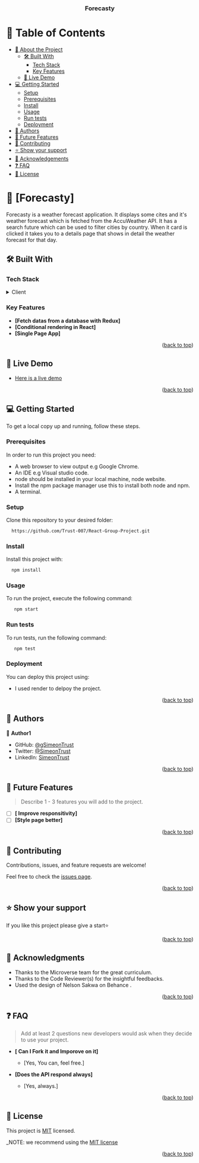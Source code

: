 <a name="readme-top"></a>

<div align="center">
  
  <h3><b>Forecasty</b></h3>

</div>

# 📗 Table of Contents

- [📖 About the Project](#about-project)
  - [🛠 Built With](#built-with)
    - [Tech Stack](#tech-stack)
    - [Key Features](#key-features)
  - [🚀 Live Demo](#live-demo)
- [💻 Getting Started](#getting-started)
  - [Setup](#setup)
  - [Prerequisites](#prerequisites)
  - [Install](#install)
  - [Usage](#usage)
  - [Run tests](#run-tests)
  - [Deployment](#triangular_flag_on_post-deployment)
- [👥 Authors](#authors)
- [🔭 Future Features](#future-features)
- [🤝 Contributing](#contributing)
- [⭐️ Show your support](#support)
- [🙏 Acknowledgements](#acknowledgements)
- [❓ FAQ](#faq)
- [📝 License](#license)

# 📖 [Forecasty] <a name="about-project"></a>

Forecasty is a weather forecast application. It displays some cites and it's weather forecast which is fetched from the AccuWeather API. It has a search future which can be used to filter cities by country. When it card is clicked it takes you to a details page that shows in detail the weather forecast for that day.

## 🛠 Built With <a name="built-with"></a>

### Tech Stack <a name="tech-stack"></a>

<details>
  <summary>Client</summary>
  <ul>
    <li><a href="https://reactjs.org/">React.js</a></li>
  </ul>
</details>

<!-- Features -->

### Key Features <a name="key-features"></a>

- **[Fetch datas from a database with Redux]**
- **[Conditional rendering in React]**
- **[Single Page App]**

<p align="right">(<a href="#readme-top">back to top</a>)</p>

<!-- LIVE DEMO -->

## 🚀 Live Demo <a name="live-demo"></a>

- [Here is a live demo](https://forecasty7.netlify.app)

<p align="right">(<a href="#readme-top">back to top</a>)</p>

## 💻 Getting Started <a name="getting-started"></a>

To get a local copy up and running, follow these steps.

### Prerequisites

In order to run this project you need:

- A web browser to view output e.g Google Chrome.
- An IDE e.g Visual studio code.
- node should be installed in your local machine, node website.
- Install the npm package manager use this to install both node and npm.
- A terminal.

### Setup

Clone this repository to your desired folder:

```sh
  https://github.com/Trust-007/React-Group-Project.git
```

### Install

Install this project with:

```sh
  npm install
```

### Usage

To run the project, execute the following command:

```sh
   npm start
```

### Run tests

To run tests, run the following command:

```sh
   npm test
```

### Deployment

You can deploy this project using:

- I used render to delpoy the project.

<p align="right">(<a href="#readme-top">back to top</a>)</p>

## 👥 Authors <a name="authors"></a>

👤 **Author1**

- GitHub: [@gSimeonTrust](https://github.com/Trust-007)
- Twitter: [@SimeonTrust](https://twitter.com/simeontrust7)
- LinkedIn: [SimeonTrust](https://www.linkedin.com/in/trust-simeon/)

<p align="right">(<a href="#readme-top">back to top</a>)</p>

## 🔭 Future Features <a name="future-features"></a>

> Describe 1 - 3 features you will add to the project.

- [ ] **[ Improve responsitivity]**
- [ ] **[Style page better]**

<p align="right">(<a href="#readme-top">back to top</a>)</p>

## 🤝 Contributing <a name="contributing"></a>

Contributions, issues, and feature requests are welcome!

Feel free to check the [issues page](../../issues/).

<p align="right">(<a href="#readme-top">back to top</a>)</p>

## ⭐️ Show your support <a name="support"></a>

If you like this project please give a start⭐️

<p align="right">(<a href="#readme-top">back to top</a>)</p>

<!-- ACKNOWLEDGEMENTS -->

## 🙏 Acknowledgments <a name="acknowledgements"></a>

- Thanks to the Microverse team for the great curriculum.
- Thanks to the Code Reviewer(s) for the insightful feedbacks.
- Used the design of Nelson Sakwa on Behance .

<p align="right">(<a href="#readme-top">back to top</a>)</p>

## ❓ FAQ <a name="faq"></a>

> Add at least 2 questions new developers would ask when they decide to use your project.

- **[ Can I Fork it and Imporove on it]**

  - [Yes, You can, feel free.]

- **[Does the API respond always]**

  - [Yes, always.]

<p align="right">(<a href="#readme-top">back to top</a>)</p>

<!-- LICENSE -->

## 📝 License <a name="license"></a>

This project is [MIT](./LICENSE) licensed.

\_NOTE: we recommend using the [MIT license](https://choosealicense.com/licenses/mit/)

<p align="right">(<a href="#readme-top">back to top</a>)</p>

